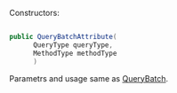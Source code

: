 Constructors:

```C#

public QueryBatchAttribute(
      QueryType queryType,
      MethodType methodType
      )

```
Parametrs and usage same as [QueryBatch](https://github.com/SoftStoneDevelop/Gedaq.DbConnection/blob/main/Documentation/QueryBatch.md).
